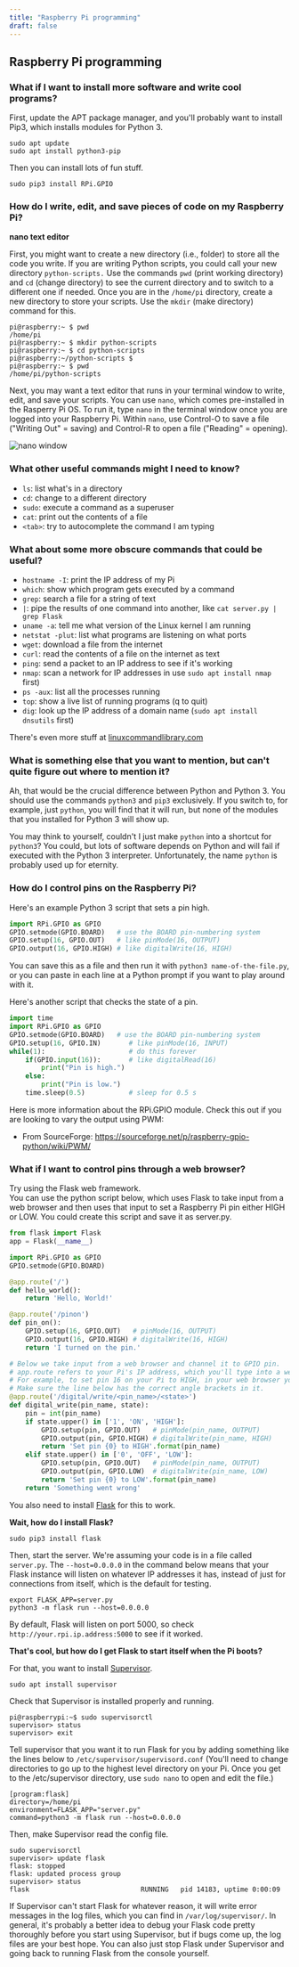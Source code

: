 ```yaml
---
title: "Raspberry Pi programming"
draft: false
---
```


## Raspberry Pi programming

### **What if I want to install more software and write cool programs?**

First, update the APT package manager, and you'll probably want to install Pip3, which installs modules for Python 3.

```
sudo apt update
sudo apt install python3-pip
```

Then you can install lots of fun stuff.

```
sudo pip3 install RPi.GPIO
```

### **How do I write, edit, and save pieces of code on my Raspberry Pi?**  
**nano text editor**

First, you might want to create a new directory (i.e., folder) to store all the code you write. If you are writing Python scripts, you could call your new directory `python-scripts.`  Use the commands `pwd` (print working directory) and `cd` (change directory) to see the current directory and to switch to a different one if needed. Once you are in the `/home/pi` directory, create a new directory to store your scripts. Use the `mkdir` (make directory) command for this.  

```
pi@raspberry:~ $ pwd
/home/pi
pi@raspberry:~ $ mkdir python-scripts
pi@raspberry:~ $ cd python-scripts
pi@raspberry:~/python-scripts $
pi@raspberry:~ $ pwd
/home/pi/python-scripts
```

Next, you may want a text editor that runs in your terminal window to write, edit, and save your scripts. You can use `nano`, which comes pre-installed in the Rasperry Pi OS. To run it, type `nano` in the terminal window once you are logged into your Raspberry Pi.  Within `nano`, use Control-O to save a file ("Writing Out" = saving) and Control-R to open a file ("Reading" = opening).   

![nano window](/img/nano-editor.png)

### **What other useful commands might I need to know?**

* `ls`: list what's in a directory
* `cd`: change to a different directory
* `sudo`: execute a command as a superuser
* `cat`: print out the contents of a file
* `<tab>`: try to autocomplete the command I am typing

### **What about some more obscure commands that could be useful?**

* `hostname -I`: print the IP address of my Pi
* `which`: show which program gets executed by a command
* `grep`: search a file for a string of text
* `|`: pipe the results of one command into another, like `cat server.py | grep Flask`
* `uname -a`: tell me what version of the Linux kernel I am running
* `netstat -plut`: list what programs are listening on what ports
* `wget`: download a file from the internet
* `curl`: read the contents of a file on the internet as text
* `ping`: send a packet to an IP address to see if it's working
* `nmap`: scan a network for IP addresses in use `sudo apt install nmap` first)
* `ps -aux`: list all the processes running
* `top`: show a live list of running programs (q to quit)
* `dig`: look up the IP address of a domain name (`sudo apt install dnsutils` first)

There's even more stuff at [linuxcommandlibrary.com](https://linuxcommandlibrary.com/basics.html)

### **What is something else that you want to mention, but can't quite figure out where to mention it?**

Ah, that would be the crucial difference between Python and Python 3. You should use the commands `python3` and `pip3` exclusively. If you switch to, for example, just `python`, you will find that it will run, but none of the modules that you installed for Python 3 will show up.

You may think to yourself, couldn't I just make `python` into a shortcut for `python3`? You could, but lots of software depends on Python and will fail if executed with the Python 3 interpreter. Unfortunately, the name `python` is probably used up for eternity.

### **How do I control pins on the Raspberry Pi?**

Here's an example Python 3 script that sets a pin high.

```python
import RPi.GPIO as GPIO
GPIO.setmode(GPIO.BOARD)   # use the BOARD pin-numbering system
GPIO.setup(16, GPIO.OUT)   # like pinMode(16, OUTPUT)
GPIO.output(16, GPIO.HIGH) # like digitalWrite(16, HIGH)
```
You can save this as a file and then run it with `python3 name-of-the-file.py`, or you can paste in each line at a Python prompt if you want to play around with it.

Here's another script that checks the state of a pin.

```python
import time
import RPi.GPIO as GPIO
GPIO.setmode(GPIO.BOARD)   # use the BOARD pin-numbering system
GPIO.setup(16, GPIO.IN)       # like pinMode(16, INPUT)
while(1):                     # do this forever
    if(GPIO.input(16)):       # like digitalRead(16)
        print("Pin is high.")
    else:
        print("Pin is low.")
    time.sleep(0.5)           # sleep for 0.5 s
```

Here is more information about the RPi.GPIO module. Check this out if you are looking to vary the output using PWM:
- From SourceForge: https://sourceforge.net/p/raspberry-gpio-python/wiki/PWM/


### **What if I want to control pins through a web browser?**

Try using the Flask web framework.   
You can use the python script below, which uses Flask to take input from a web browser and then uses that input to set a Raspberry Pi pin either HIGH or LOW. You could create this script and save it as server.py.

```python
from flask import Flask
app = Flask(__name__)

import RPi.GPIO as GPIO
GPIO.setmode(GPIO.BOARD)

@app.route('/')
def hello_world():
    return 'Hello, World!'

@app.route('/pinon')
def pin_on():
    GPIO.setup(16, GPIO.OUT)   # pinMode(16, OUTPUT)
    GPIO.output(16, GPIO.HIGH) # digitalWrite(16, HIGH)
    return 'I turned on the pin.'

# Below we take input from a web browser and channel it to GPIO pin.
# app.route refers to your Pi's IP address, which you'll type into a web browser URL line when you want to control this code.
# For example, to set pin 16 on your Pi to HIGH, in your web browser you'll type [your Pi IP address]/digital/write/16/HIGH.
# Make sure the line below has the correct angle brackets in it.
@app.route('/digital/write/<pin_name>/<state>')
def digital_write(pin_name, state):
    pin = int(pin_name)
    if state.upper() in ['1', 'ON', 'HIGH']:
        GPIO.setup(pin, GPIO.OUT)   # pinMode(pin_name, OUTPUT)
        GPIO.output(pin, GPIO.HIGH) # digitalWrite(pin_name, HIGH)
        return 'Set pin {0} to HIGH'.format(pin_name)
    elif state.upper() in ['0', 'OFF', 'LOW']:
        GPIO.setup(pin, GPIO.OUT)   # pinMode(pin_name, OUTPUT)
        GPIO.output(pin, GPIO.LOW)  # digitalWrite(pin_name, LOW)
        return 'Set pin {0} to LOW'.format(pin_name)
    return 'Something went wrong'
```

You also need to install [Flask](https://pypi.org/project/Flask/) for this to work.

**Wait, how do I install Flask?**

```
sudo pip3 install flask
```

Then, start the server. We're assuming your code is in a file called `server.py`. The `--host=0.0.0.0` in the command below means that your Flask instance will listen on whatever IP addresses it has, instead of just for connections from itself, which is the default for testing. 

```
export FLASK_APP=server.py
python3 -m flask run --host=0.0.0.0
```

By default, Flask will listen on port 5000, so check `http://your.rpi.ip.address:5000` to see if it worked.

**That's cool, but how do I get Flask to start itself when the Pi boots?**

For that, you want to install [Supervisor](http://supervisord.org).

```
sudo apt install supervisor
```

Check that Supervisor is installed properly and running.

```
pi@raspberrypi:~$ sudo supervisorctl
supervisor> status
supervisor> exit
```

Tell supervisor that you want it to run Flask for you by adding something like the lines below to `/etc/supervisor/supervisord.conf` (You'll need to change directories to go up to the highest level directory on your Pi. Once you get to the /etc/supervisor directory, use `sudo nano` to open and edit the file.)

```
[program:flask]
directory=/home/pi
environment=FLASK_APP="server.py"
command=python3 -m flask run --host=0.0.0.0
```

Then, make Supervisor read the config file.

```
sudo supervisorctl
supervisor> update flask
flask: stopped
flask: updated process group
supervisor> status
flask                            RUNNING   pid 14183, uptime 0:00:09
```

If Supervisor can't start Flask for whatever reason, it will write error messages in the log files, which you can find in `/var/log/supervisor/`. In general, it's probably a better idea to debug your Flask code pretty thoroughly before you start using Supervisor, but if bugs come up, the log files are your best hope. You can also just stop Flask under Supervisor and going back to running Flask from the console yourself.

